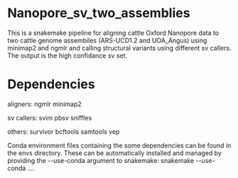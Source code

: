 # Nanopore_sv_two_assemblies

This is a snakemake pipeline for aligning cattle Oxford Nanopore data to two cattle genome assembiles (ARS-UCD1.2 and UOA_Angus) using minimap2 and ngmlr and calling structural variants using different sv callers. The output is the high confidance sv set. 

# Dependencies
aligners:
ngmlr
minimap2

sv callers:
svim
pbsv
sniffles

others:
survivor
bcftools
samtools
vep


Conda environment files containing the some dependencies can be found in the envs directory. These can be automatically installed and managed by providing the --use-conda argument to snakemake: snakemake --use-conda ....
